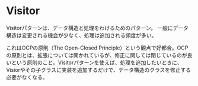 # Visitor

Visitorパターンは、データ構造と処理をわけるためのパターン。
一般にデータ構造は変更される機会が少なく、処理は追加される頻度が多い。

これはOCPの原則（The Open-Closed Principle）という観点で好都合。OCPの原則とは、拡張については開かれているが、修正に関しては閉じているのが良いという原則のこと。Visitorパターンを使えば、処理を追加したいときに、Visiorやその子クラスに実装を追加するだけで、データ構造のクラスを修正する必要がなくなる。